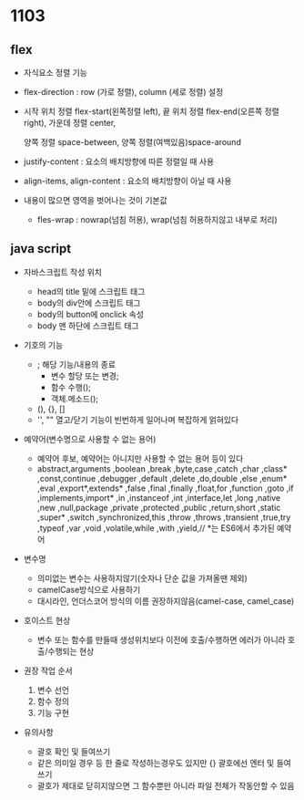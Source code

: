# 1103

## flex

- 자식요소 정렬 기능

- flex-direction : row (가로 정렬), column (세로 정렬) 설정

- 시작 위치 정렬 flex-start(왼쪽정렬 left), 끝 위치 정렬 flex-end(오른쪽 정렬 right),  가운데 정렬 center, 

  양쪽 정렬 space-between, 양쪽 정렬(여백있음)space-around

- justify-content : 요소의 배치방향에 따른 정렬일 때 사용

- align-items, align-content : 요소의 배치방향이 아닐 때 사용

- 내용이 많으면 영역을 벗어나는 것이 기본값

  - fles-wrap : nowrap(넘침 허용), wrap(넘침 허용하지않고 내부로 처리)



## java script

- 자바스크립트 작성 위치
  - head의 title 밑에 스크립트 태그
  - body의 div안에 스크립트 태그
  - body의 button에 onclick 속성
  - body 맨 하단에 스크립트 태그

- 기호의 기능
  - ; 해당 기능/내용의 종료
    - 변수 할당 또는 변경;
    - 함수 수행();
    - 객체.메소드();
  - (), {}, []
  - '', "" 열고/닫기 기능이 빈번하게 일어나며 복잡하게 얽혀있다
- 예약어(변수명으로 사용할 수 없는 용어)
  - 예약어 후보, 예약어는 아니지만 사용할 수 없는 용어 등이 있다
  - abstract,arguments ,boolean ,break ,byte,case  ,catch ,char  ,class*  ,const,continue  ,debugger  ,default ,delete  ,do,double  ,else  ,enum* ,eval ,export*,extends*  ,false ,final ,finally ,float,for ,function  ,goto  ,if  ,implements,import* ,in  ,instanceof  ,int ,interface,let ,long  ,native  ,new ,null,package ,private ,protected ,public  ,return,short ,static  ,super*  ,switch  ,synchronized,this  ,throw ,throws  ,transient ,true,try ,typeof  ,var ,void  ,volatile,while ,with  ,yield,// *는 ES6에서 추가된 예약어
- 변수명
  - 의미없는 변수는 사용하지않기(숫자나 단순 값을 가져올땐 제외)
  - camelCase방식으로 사용하기
  - 대시라인, 언더스코어 방식의 이름 권장하지않음(camel-case, camel_case)

- 호이스트 현상
  - 변수 또는 함수를 만들때 생성위치보다 이전에 호출/수행하면 에러가 아니라 호출/수행되는 현상
- 권장 작업 순서 
  1. 변수 선언
  2. 함수 정의
  3. 기능 구현

- 유의사항
  - 괄호 확인 및 들여쓰기
  - 같은 의미일 경우 등 한 줄로 작성하는경우도 있지만 {} 괄호에선 엔터 및 들여쓰기
  - 괄호가 제대로 닫히지않으면 그 함수뿐만 아니라 파일 전체가 작동안할 수 있음